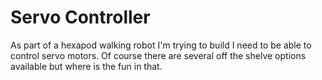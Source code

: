 # Servo Controller

As part of a hexapod walking robot I'm trying to build I need to be able to control servo motors.
Of course there are several off the shelve options available but where is the fun in that.

